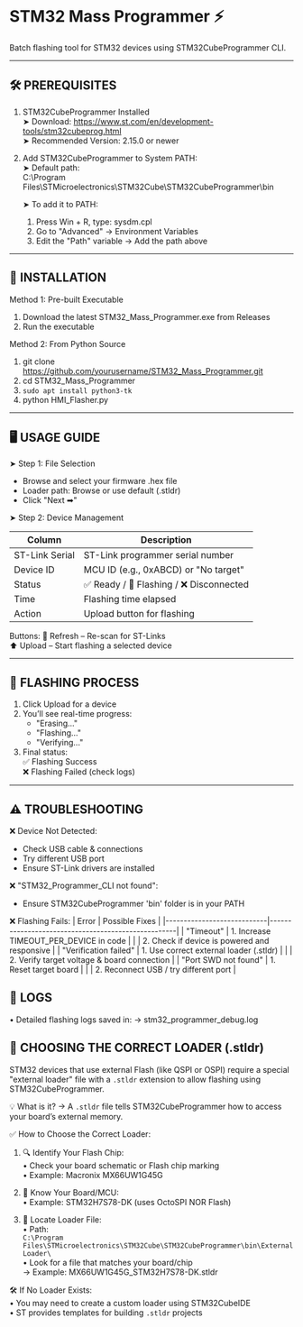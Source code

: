 # STM32 Mass Programmer ⚡

Batch flashing tool for STM32 devices using STM32CubeProgrammer CLI.

---

🛠️ PREREQUISITES
------------------------------
1. STM32CubeProgrammer Installed </br>
   ➤ Download: https://www.st.com/en/development-tools/stm32cubeprog.html </br>
   ➤ Recommended Version: 2.15.0 or newer

3. Add STM32CubeProgrammer to System PATH:</br>
   ➤ Default path:</br>
     C:\Program Files\STMicroelectronics\STM32Cube\STM32CubeProgrammer\bin</br>

   ➤ To add it to PATH:</br>
     1. Press Win + R, type: sysdm.cpl</br>
     2. Go to "Advanced" → Environment Variables</br>
     3. Edit the "Path" variable → Add the path above

---

🚀 INSTALLATION
------------------------------

Method 1: Pre-built Executable
   1. Download the latest STM32_Mass_Programmer.exe from Releases
   2. Run the executable

Method 2: From Python Source
   1. git clone https://github.com/yourusername/STM32_Mass_Programmer.git
   2. cd STM32_Mass_Programmer
   3. ```sudo apt install python3-tk```
   4. python HMI_Flasher.py

---

🖥️ USAGE GUIDE
------------------------------

➤ Step 1: File Selection
   - Browse and select your firmware .hex file
   - Loader path: Browse or use default (.stldr)
   - Click "Next ➡"

➤ Step 2: Device Management

| Column         | Description                              |
|----------------|------------------------------------------|
| ST-Link Serial | ST-Link programmer serial number         |
| Device ID      | MCU ID (e.g., 0xABCD) or "No target"     |
| Status         | ✅ Ready / 🔄 Flashing / ❌ Disconnected |
| Time           | Flashing time elapsed                    |
| Action         | Upload button for flashing               |

Buttons:
   🔄 Refresh – Re-scan for ST-Links  
   ⬆ Upload – Start flashing a selected device

---

🔄 FLASHING PROCESS
------------------------------
1. Click Upload for a device</br>
2. You’ll see real-time progress:</br>
   - "Erasing..."
   - "Flashing..."
   - "Verifying..."
3. Final status:</br>
   ✅ Flashing Success</br>
   ❌ Flashing Failed (check logs)

---

⚠️ TROUBLESHOOTING
------------------------------

❌ Device Not Detected:
   - Check USB cable & connections 
   - Try different USB port 
   - Ensure ST-Link drivers are installed 

❌ "STM32_Programmer_CLI not found":
   - Ensure STM32CubeProgrammer 'bin' folder is in your PATH </br>

❌ Flashing Fails:
| Error                      | Possible Fixes                                     |
|----------------------------|----------------------------------------------------|
| "Timeout"                  | 1. Increase TIMEOUT_PER_DEVICE in code            |
|                            | 2. Check if device is powered and responsive      |
| "Verification failed"      | 1. Use correct external loader (.stldr)           |
|                            | 2. Verify target voltage & board connection       |
| "Port SWD not found"       | 1. Reset target board                             |
|                            | 2. Reconnect USB / try different port             |

📝 LOGS
------------------------------
• Detailed flashing logs saved in:
  → stm32_programmer_debug.log

📁 CHOOSING THE CORRECT LOADER (.stldr)
-----------------------------------------------

STM32 devices that use external Flash (like QSPI or OSPI) require a special "external loader" file
with a `.stldr` extension to allow flashing using STM32CubeProgrammer.

💡 What is it?
→ A `.stldr` file tells STM32CubeProgrammer how to access your board’s external memory.

✅ How to Choose the Correct Loader:</br>

1. 🔍 Identify Your Flash Chip:</br>
   • Check your board schematic or Flash chip marking</br>
   • Example: Macronix MX66UW1G45G</br>

2. 📌 Know Your Board/MCU:</br>
   • Example: STM32H7S78-DK (uses OctoSPI NOR Flash)</br>

3. 📂 Locate Loader File:</br>
   • Path:</br>
     ```C:\Program Files\STMicroelectronics\STM32Cube\STM32CubeProgrammer\bin\ExternalLoader\``` </br>
   • Look for a file that matches your board/chip </br>
     → Example: MX66UW1G45G_STM32H7S78-DK.stldr </br>

🛠️ If No Loader Exists:</br>
• You may need to create a custom loader using STM32CubeIDE</br>
• ST provides templates for building `.stldr` projects</br>

